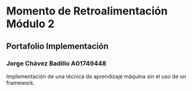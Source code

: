 # Momento de Retroalimentación Módulo 2
## Portafolio Implementación
### Jorge Chávez Badillo A01749448
Implementación de una técnica de aprendizaje máquina sin el uso de un framework.

